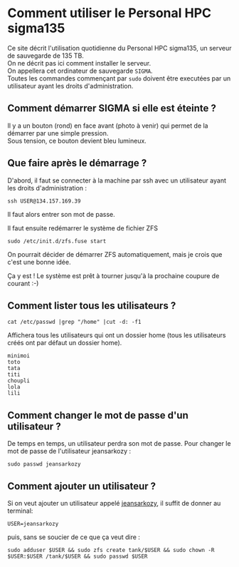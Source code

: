 Comment utiliser le Personal HPC sigma135 
=========================================

Ce site décrit l'utilisation quotidienne du Personal HPC sigma135, un serveur de sauvegarde de 135 TB.  
On ne décrit pas ici comment installer le serveur.  
On appellera cet ordinateur de sauvegarde `SIGMA`.  
Toutes les commandes commençant par `sudo` doivent être executées par un utilisateur ayant les droits d'administration.

Comment démarrer SIGMA si elle est éteinte ?
--------------------------------------------

Il y a un bouton (rond) en face avant (photo à venir) qui permet de la démarrer par une simple pression.  
Sous tension, ce bouton devient bleu lumineux.

Que faire après le démarrage ?
------------------------------

D'abord, il faut se connecter à la machine par ssh avec un utilisateur ayant les droits d'administration :  
```
ssh USER@134.157.169.39
```
Il faut alors entrer son mot de passe.

Il faut ensuite redémarrer le système de fichier ZFS  
```
sudo /etc/init.d/zfs.fuse start
```
On pourrait décider de démarrer ZFS automatiquement, mais je crois que c'est une bonne idée.

Ça y est ! Le système est prêt à tourner jusqu'à la prochaine coupure de courant :-)

Comment lister tous les utilisateurs ?
---------------------------------------
```
cat /etc/passwd |grep "/home" |cut -d: -f1
```

Affichera tous les utilisateurs qui ont un dossier home (tous les utilisateurs créés ont par défaut un dossier home). 
```
minimoi
toto
tata
titi
choupli
lola
lili
```


Comment changer le mot de passe d'un utilisateur ?
--------------------------------------------------
De temps en temps, un utilisateur perdra son mot de passe.
Pour changer le mot de passe de l'utilisateur jeansarkozy :
```
sudo passwd jeansarkozy
```


Comment ajouter un utilisateur ?
--------------------------------
Si on veut ajouter un utilisateur appelé [jeansarkozy](http://fr.wikipedia.org/wiki/Jean_Sarkozy), il suffit de donner au terminal:
```
USER=jeansarkozy
```
puis, sans se soucier de ce que ça veut dire :
```
sudo adduser $USER && sudo zfs create tank/$USER && sudo chown -R $USER:$USER /tank/$USER && sudo passwd $USER
```

